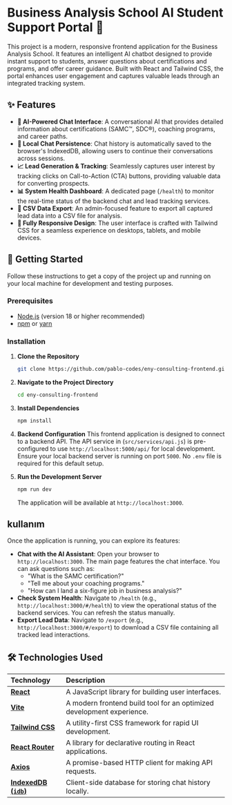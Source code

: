 # Business Analysis School AI Student Support Portal 🤖

This project is a modern, responsive frontend application for the Business Analysis School. It features an intelligent AI chatbot designed to provide instant support to students, answer questions about certifications and programs, and offer career guidance. Built with React and Tailwind CSS, the portal enhances user engagement and captures valuable leads through an integrated tracking system.

## ✨ Features

- **🧠 AI-Powered Chat Interface**: A conversational AI that provides detailed information about certifications (SAMC™, SDC®), coaching programs, and career paths.
- **💾 Local Chat Persistence**: Chat history is automatically saved to the browser's IndexedDB, allowing users to continue their conversations across sessions.
- **📈 Lead Generation & Tracking**: Seamlessly captures user interest by tracking clicks on Call-to-Action (CTA) buttons, providing valuable data for converting prospects.
- **📊 System Health Dashboard**: A dedicated page (`/health`) to monitor the real-time status of the backend chat and lead tracking services.
- **📄 CSV Data Export**: An admin-focused feature to export all captured lead data into a CSV file for analysis.
- **📱 Fully Responsive Design**: The user interface is crafted with Tailwind CSS for a seamless experience on desktops, tablets, and mobile devices.

## 🚀 Getting Started

Follow these instructions to get a copy of the project up and running on your local machine for development and testing purposes.

### Prerequisites

- [Node.js](https://nodejs.org/) (version 18 or higher recommended)
- [npm](https://www.npmjs.com/) or [yarn](https://yarnpkg.com/)

### Installation

1.  **Clone the Repository**

    ```bash
    git clone https://github.com/pablo-codes/eny-consulting-frontend.git
    ```

2.  **Navigate to the Project Directory**

    ```bash
    cd eny-consulting-frontend
    ```

3.  **Install Dependencies**

    ```bash
    npm install
    ```

4.  **Backend Configuration**
    This frontend application is designed to connect to a backend API. The API service in (`src/services/api.js`) is pre-configured to use `http://localhost:5000/api/` for local development. Ensure your local backend server is running on port `5000`. No `.env` file is required for this default setup.

5.  **Run the Development Server**
    ```bash
    npm run dev
    ```
    The application will be available at `http://localhost:3000`.

## kullanım

Once the application is running, you can explore its features:

- **Chat with the AI Assistant**: Open your browser to `http://localhost:3000`. The main page features the chat interface. You can ask questions such as:
  - "What is the SAMC certification?"
  - "Tell me about your coaching programs."
  - "How can I land a six-figure job in business analysis?"
- **Check System Health**: Navigate to `/health` (e.g., `http://localhost:3000/#/health`) to view the operational status of the backend services. You can refresh the status manually.
- **Export Lead Data**: Navigate to `/export` (e.g., `http://localhost:3000/#/export`) to download a CSV file containing all tracked lead interactions.

## 🛠️ Technologies Used

| Technology                                                    | Description                                                           |
| :------------------------------------------------------------ | :-------------------------------------------------------------------- |
| **[React](https://react.dev/)**                               | A JavaScript library for building user interfaces.                    |
| **[Vite](https://vitejs.dev/)**                               | A modern frontend build tool for an optimized development experience. |
| **[Tailwind CSS](https://tailwindcss.com/)**                  | A utility-first CSS framework for rapid UI development.               |
| **[React Router](https://reactrouter.com/)**                  | A library for declarative routing in React applications.              |
| **[Axios](https://axios-http.com/)**                          | A promise-based HTTP client for making API requests.                  |
| **[IndexedDB (`idb`)](https://github.com/jakearchibald/idb)** | Client-side database for storing chat history locally.                |
